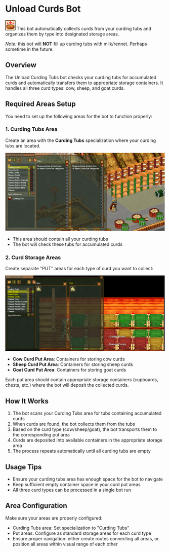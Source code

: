 # Unload Curds Bot

![Unload Curds](../images/cheese_empty.png)
This bot automatically collects curds from your curding tubs and organizes them by type into designated storage areas.

*Note:* this bot will **NOT** fill up curding tubs with milk/rennet. Perhaps sometime in the future.

## Overview

The Unload Curding Tubs bot checks your curding tubs for accumulated curds and automatically transfers them to appropriate storage containers. It handles all three curd types: cow, sheep, and goat curds.

## Required Areas Setup

You need to set up the following areas for the bot to function properly:

### 1. Curding Tubs Area

Create an area with the **Curding Tubs** specialization where your curding tubs are located.

![Curding Tubs Area](../images/curding_tubs.png)

- This area should contain all your curding tubs
- The bot will check these tubs for accumulated curds

### 2. Curd Storage Areas

Create separate "PUT" areas for each type of curd you want to collect:

![Curd Put Areas](../images/curds_put.png)

- **Cow Curd Put Area**: Containers for storing cow curds
- **Sheep Curd Put Area**: Containers for storing sheep curds  
- **Goat Curd Put Area**: Containers for storing goat curds

Each put area should contain appropriate storage containers (cupboards, chests, etc.) where the bot will deposit the collected curds.

## How It Works

1. The bot scans your Curding Tubs area for tubs containing accumulated curds
2. When curds are found, the bot collects them from the tubs
3. Based on the curd type (cow/sheep/goat), the bot transports them to the corresponding put area
4. Curds are deposited into available containers in the appropriate storage area
5. The process repeats automatically until all curding tubs are empty

## Usage Tips

- Ensure your curding tubs area has enough space for the bot to navigate
- Keep sufficient empty container space in your curd put areas
- All three curd types can be processed in a single bot run

## Area Configuration

Make sure your areas are properly configured:
- Curding Tubs area: Set specialization to "Curding Tubs"
- Put areas: Configure as standard storage areas for each curd type
- Ensure proper navigation: either create routes connecting all areas, or position all areas within visual range of each other